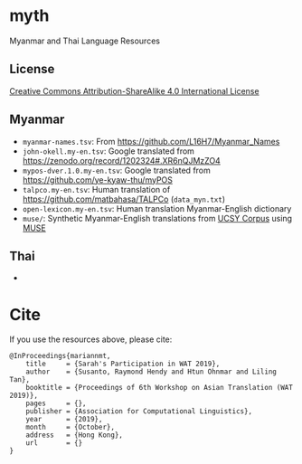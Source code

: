 # myth

Myanmar and Thai Language Resources

## License

[Creative Commons Attribution-ShareAlike 4.0 International License](http://creativecommons.org/licenses/by-sa/4.0/)
 

## Myanmar

 - `myanmar-names.tsv`: From https://github.com/L16H7/Myanmar_Names
 - `john-okell.my-en.tsv`: Google translated from https://zenodo.org/record/1202324#.XR6nQJMzZO4
 - `mypos-dver.1.0.my-en.tsv`: Google translated from https://github.com/ye-kyaw-thu/myPOS
 - `talpco.my-en.tsv`: Human translation of https://github.com/matbahasa/TALPCo (`data_myn.txt`)
 - `open-lexicon.my-en.tsv`: Human translation Myanmar-English dictionary
 - `muse/`: Synthetic Myanmar-English translations from [UCSY Corpus](http://lotus.kuee.kyoto-u.ac.jp/WAT/my-en-data/) using [MUSE](https://github.com/facebookresearch/MUSE) 

## Thai

 - 

 
# Cite

If you use the resources above, please cite:

```
@InProceedings{mariannmt,
    title     = {Sarah's Participation in WAT 2019},
    author    = {Susanto, Raymond Hendy and Htun Ohnmar and Liling Tan},
    booktitle = {Proceedings of 6th Workshop on Asian Translation (WAT 2019)},
    pages     = {},
    publisher = {Association for Computational Linguistics},
    year      = {2019},
    month     = {October},
    address   = {Hong Kong},
    url       = {}
}
``` 
